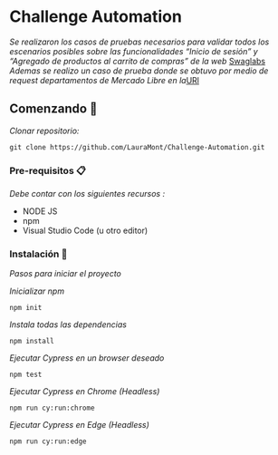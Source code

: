 # Challenge Automation

_Se realizaron los casos de pruebas necesarios para validar todos los escenarios posibles sobre las funcionalidades “Inicio de sesión” y “Agregado de productos al carrito de compras” de la web_ [Swaglabs](https://www.saucedemo.com/) 
_Ademas se realizo un caso de prueba donde se obtuvo por medio de request departamentos de Mercado Libre en la_[URl](https://www.mercadolibre.com.ar/menu/departments) 

## Comenzando 🚀

_Clonar repositorio:_

```
git clone https://github.com/LauraMont/Challenge-Automation.git
```

### Pre-requisitos 📋

_Debe contar con los siguientes recursos :_

* NODE JS 
* npm
* Visual Studio Code (u otro editor)

### Instalación 🔧

_Pasos para iniciar el proyecto_

_Inicializar npm_

```
npm init
```

_Instala todas las dependencias_

```
npm install
```
_Ejecutar Cypress en un browser deseado_

```
npm test
```
_Ejecutar Cypress en Chrome (Headless)_

```
npm run cy:run:chrome
```
_Ejecutar Cypress en Edge (Headless)_

```
npm run cy:run:edge
```
